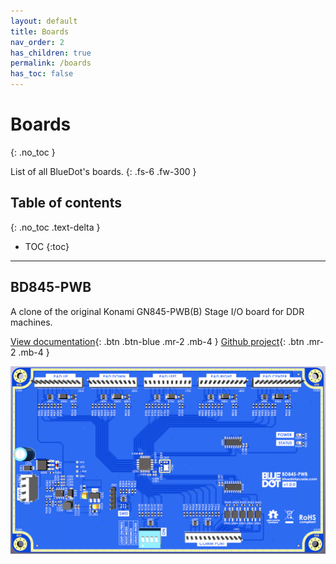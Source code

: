 ```yaml
---
layout: default
title: Boards
nav_order: 2
has_children: true
permalink: /boards
has_toc: false
---
```


# Boards
{: .no_toc }

List of all BlueDot's boards.
{: .fs-6 .fw-300 }

## Table of contents
{: .no_toc .text-delta }

- TOC
{:toc}

---

## BD845-PWB

A clone of the original Konami GN845-PWB(B) Stage I/O board for DDR machines.

[View documentation](/boards/bd845-pwb){: .btn .btn-blue .mr-2 .mb-4 }
[Github project](https://github.com/bluedot-arcade/bd845-pwb-board){: .btn .mr-2 .mb-4 }


![BD845-PWB-Front](../../assets/images/bd845-pwb-front-v1.0.0.png)

